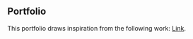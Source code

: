 <h2>Portfolio</h2>

This portfolio draws inspiration from the following work: [Link](https://dorota1997.github.io/react-frontend-dev-portfolio/).